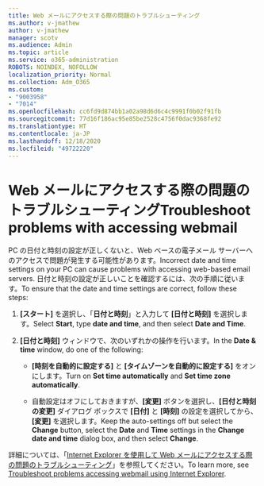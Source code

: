 ```yaml
---
title: Web メールにアクセスする際の問題のトラブルシューティング
ms.author: v-jmathew
author: v-jmathew
manager: scotv
ms.audience: Admin
ms.topic: article
ms.service: o365-administration
ROBOTS: NOINDEX, NOFOLLOW
localization_priority: Normal
ms.collection: Adm_O365
ms.custom:
- "9003958"
- "7014"
ms.openlocfilehash: cc6fd9d874bb1a02a98d6d6c4c9991f0b02f91fb
ms.sourcegitcommit: 77d16f186ac95e85be2528c4756f0dac9368fe92
ms.translationtype: HT
ms.contentlocale: ja-JP
ms.lasthandoff: 12/18/2020
ms.locfileid: "49722220"
---
```

# <a name="troubleshoot-problems-with-accessing-webmail"></a><span data-ttu-id="5138e-102">Web メールにアクセスする際の問題のトラブルシューティング</span><span class="sxs-lookup"><span data-stu-id="5138e-102">Troubleshoot problems with accessing webmail</span></span>

<span data-ttu-id="5138e-103">PC の日付と時刻の設定が正しくないと、Web ベースの電子メール サーバーへのアクセスで問題が発生する可能性があります。</span><span class="sxs-lookup"><span data-stu-id="5138e-103">Incorrect date and time settings on your PC can cause problems with accessing web-based email servers.</span></span> <span data-ttu-id="5138e-104">日付と時刻の設定が正しいことを確認するには、次の手順に従います。</span><span class="sxs-lookup"><span data-stu-id="5138e-104">To ensure that the date and time settings are correct, follow these steps:</span></span>

1. <span data-ttu-id="5138e-105">**[スタート]** を選択し、「**日付と時刻**」と入力して **[日付と時刻]** を選択します。</span><span class="sxs-lookup"><span data-stu-id="5138e-105">Select **Start**, type **date and time**, and then select **Date and Time**.</span></span>
2. <span data-ttu-id="5138e-106">**[日付と時刻]** ウィンドウで、次のいずれかの操作を行います。</span><span class="sxs-lookup"><span data-stu-id="5138e-106">In the **Date & time** window, do one of the following:</span></span>

    - <span data-ttu-id="5138e-107">**[時刻を自動的に設定する]** と **[タイムゾーンを自動的に設定する]** をオンにします。</span><span class="sxs-lookup"><span data-stu-id="5138e-107">Turn on **Set time automatically** and **Set time zone automatically**.</span></span>

    - <span data-ttu-id="5138e-108">自動設定はオフにしておきますが、**[変更]** ボタンを選択し、**[日付と時刻の変更]** ダイアログ ボックスで **[日付]** と **[時刻]** の設定を選択してから、**[変更]** を選択します。</span><span class="sxs-lookup"><span data-stu-id="5138e-108">Keep the auto-settings off but select the **Change** button, select the **Date** and **Time** settings in the **Change date and time** dialog box, and then select **Change**.</span></span>

<span data-ttu-id="5138e-109">詳細については、「[Internet Explorer を使用して Web メールにアクセスする際の問題のトラブルシューティング](https://go.microsoft.com/fwlink/?linkid=2139414)」を参照してください。</span><span class="sxs-lookup"><span data-stu-id="5138e-109">To learn more, see [Troubleshoot problems accessing webmail using Internet Explorer](https://go.microsoft.com/fwlink/?linkid=2139414).</span></span>
